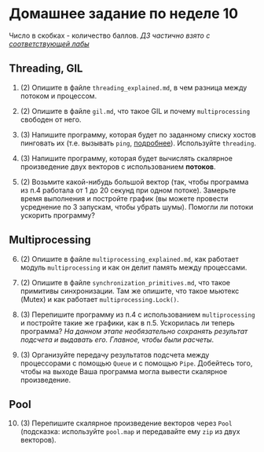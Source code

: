 # Домашнее задание по неделе 10
Число в скобках - количество баллов.
_ДЗ частично взято с [соответствующей лабы](http://cs.mipt.ru/advanced_python/lessons/lab10.html)_

## Threading, GIL
1. (2) Опишите в файле `threading_explained.md`, в чем разница между потоком и процессом.

2. (2) Опишите в файле `gil.md`, что такое GIL и почему `multiprocessing` свободен от него.

3. (3) Напишите программу, которая будет по заданному списку хостов пинговать их 
(т.е. вызывать `ping`, [подробнее](https://ru.wikipedia.org/wiki/Ping)). Используйте `threading`.

4. (3) Напишите программу, которая будет вычислять скалярное произведение двух векторов с использованием **потоков**.
5. (2) Возьмите какой-нибудь большой вектор (так, чтобы программа из п.4 работала от 1 до 20 секунд при одном потоке).
Замерьте время выполнения и постройте график (вы можете провести усреднение по 3 запускам, чтобы убрать шумы).
Помогли ли потоки ускорить программу?

## Multiprocessing
6. (2) Опишите в файле `multiprocessing_explained.md`, как работает модуль `multiprocessing` и как он делит память между процессами.

7. (2) Опишите в файле `synchronization_primitives.md`, что такое примитивы синхронизации.
Там же опишите, что такое мьютекс (Mutex) и как работает `multiprocessing.Lock()`.

8. (3) Перепишите программу из п.4 с использованием `multiprocessing` и постройте такие же графики, как в п.5.
Ускорилась ли теперь программа?
_На данном этапе необязательно сохранять результат подсчета и выдавать его. Главное, чтобы были расчеты_.

9. (3) Организуйте передачу результатов подсчета между процессорами с помощью `Queue` и с помощью `Pipe`.
Добейтесь того, чтобы на выходе Ваша программа могла вывести скалярное произведение.

## Pool
10. (3) Перепишите скалярное произведение векторов через `Pool` 
(подсказка: используйте `pool.map` и передавайте ему `zip` из двух векторов).

